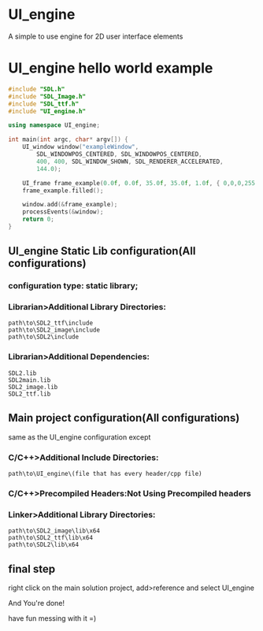 # UI_engine
A simple to use engine for 2D user interface elements


# UI_engine hello world example
```cpp
#include "SDL.h"
#include "SDL_Image.h"
#include "SDL_ttf.h"
#include "UI_engine.h"

using namespace UI_engine;

int main(int argc, char* argv[]) {
	UI_window window("exampleWindow",
		SDL_WINDOWPOS_CENTERED, SDL_WINDOWPOS_CENTERED,
		400, 400, SDL_WINDOW_SHOWN, SDL_RENDERER_ACCELERATED,
		144.0);

	UI_frame frame_example(0.0f, 0.0f, 35.0f, 35.0f, 1.0f, { 0,0,0,255 });
	frame_example.filled();

	window.add(&frame_example);
	processEvents(&window);
	return 0;
}
```

## UI_engine Static Lib configuration(All configurations)
### configuration type: static library;

### Librarian>Additional Library Directories:
	path\to\SDL2_ttf\include
	path\to\SDL2_image\include
	path\to\SDL2\include

### Librarian>Additional Dependencies:
	SDL2.lib
	SDL2main.lib
	SDL2_image.lib
	SDL2_ttf.lib
		
		
## Main project configuration(All configurations)
same as the UI_engine configuration except

### C/C++>Additional Include Directories:
	path\to\UI_engine\(file that has every header/cpp file)

### C/C++>Precompiled Headers:Not Using Precompiled headers

### Linker>Additional Library Directories:
	path\to\SDL2_image\lib\x64
	path\to\SDL2_ttf\lib\x64
	path\to\SDL2\lib\x64
		
## final step
right click on the main solution project, add>reference and select UI_engine

And You're done!

have fun messing with it =)
